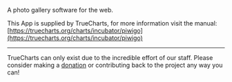 A photo gallery software for the web.

This App is supplied by TrueCharts, for more information visit the manual: [https://truecharts.org/charts/incubator/piwigo](https://truecharts.org/charts/incubator/piwigo)

---

TrueCharts can only exist due to the incredible effort of our staff.
Please consider making a [donation](https://truecharts.org/sponsor) or contributing back to the project any way you can!
